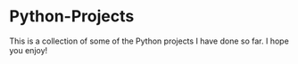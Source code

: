 # Python-Projects
This is a collection of some of the Python projects I have done so far. I hope you enjoy!
